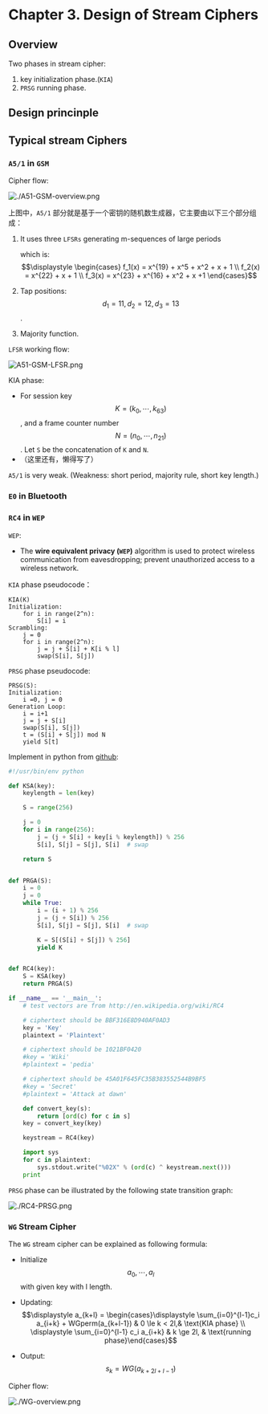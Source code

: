 # Chapter 3. Design of Stream Ciphers

## Overview

Two phases in stream cipher:

1. key initialization phase.(`KIA`)
2. `PRSG` running phase.

## Design princinple

## Typical stream Ciphers

### `A5/1` in `GSM`

Cipher flow:

![./A51-GSM-overview.png](../A51-GSM-overview.png)

上图中，`A5/1` 部分就是基于一个密钥的随机数生成器，它主要由以下三个部分组成：

1. It uses three `LFSRs` generating m-sequences of large periods

   which is: $$\displaystyle \begin{cases} f_1(x) = x^{19} + x^5 + x^2 + x + 1 \\ f_2(x) = x^{22} + x + 1 \\ f_3(x) = x^{23} + x^{16} + x^2 + x +1 \end{cases}$$

2. Tap positions: $$d_1 = 11, d_2 = 12, d_3 = 13$$.

3. Majority function.

`LFSR` working flow:

![A51-GSM-LFSR.png](../A51-GSM-LFSR.png)

KIA phase:

- For session key $$K = (k_0, \cdots, k_{63})$$, and a frame counter number $$N = (n_0, \cdots, n_{21})$$. Let `S` be the concatenation of `K` and `N`.
- （这里还有，懒得写了）

`A5/1` is very weak. (Weakness: short period, majority rule, short key length.)

### `E0` in Bluetooth

### `RC4` in `WEP`

`WEP`:

- The **wire equivalent privacy (`WEP`)** algorithm is used to protect wireless communication from eavesdropping; prevent unauthorized access to a wireless network.

`KIA` phase pseudocode：

```pseudocode
KIA(K)
Initialization:
	for i in range(2^n):
		S[i] = i
Scrambling:
	j = 0
	for i in range(2^n):
		j = j + S[i] + K[i % l]
		swap(S[i], S[j])
```

`PRSG` phase pseudocode:

```pseudocode
PRSG(S):
Initialization:
	i =0, j = 0
Generation Loop:
	i = i+1
	j = j + S[i]
	swap(S[i], S[j])
	t = (S[i] + S[j]) mod N
	yield S[t]
```

Implement in python from [github](<https://github.com/bozhu/RC4-Python>):

```python
#!/usr/bin/env python

def KSA(key):
    keylength = len(key)

    S = range(256)

    j = 0
    for i in range(256):
        j = (j + S[i] + key[i % keylength]) % 256
        S[i], S[j] = S[j], S[i]  # swap

    return S


def PRGA(S):
    i = 0
    j = 0
    while True:
        i = (i + 1) % 256
        j = (j + S[i]) % 256
        S[i], S[j] = S[j], S[i]  # swap

        K = S[(S[i] + S[j]) % 256]
        yield K


def RC4(key):
    S = KSA(key)
    return PRGA(S)

if __name__ == '__main__':
    # test vectors are from http://en.wikipedia.org/wiki/RC4

    # ciphertext should be BBF316E8D940AF0AD3
    key = 'Key'
    plaintext = 'Plaintext'

    # ciphertext should be 1021BF0420
    #key = 'Wiki'
    #plaintext = 'pedia'

    # ciphertext should be 45A01F645FC35B383552544B9BF5
    #key = 'Secret'
    #plaintext = 'Attack at dawn'

    def convert_key(s):
        return [ord(c) for c in s]
    key = convert_key(key)

    keystream = RC4(key)

    import sys
    for c in plaintext:
        sys.stdout.write("%02X" % (ord(c) ^ keystream.next()))
    print
```

`PRSG` phase can be illustrated by the following state transition graph:

![./RC4-PRSG.png](../RC4-PRSG.png)

### `WG` Stream Cipher

The `WG`  stream cipher can be explained as following formula:

- Initialize $$a_0, \cdots, a_l$$ with given key with l length.

- Updating: $$\displaystyle a_{k+l} = \begin{cases}\displaystyle \sum_{i=0}^{l-1}c_i a_{i+k} + WGperm(a_{k+l-1}) & 0 \le k < 2l,& \text{KIA phase} \\ \displaystyle \sum_{i=0}^{l-1} c_i a_{i+k} & k \ge 2l, & \text{running phase}\end{cases}$$

- Output: $$s_k = WG(a_{k +2l + l-1})$$

Cipher flow:

![./WG-overview.png](../WG-overview.png)


